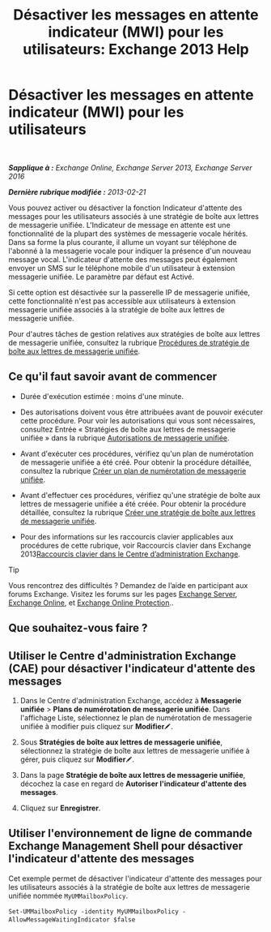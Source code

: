 ﻿---
title: 'Désactiver les messages en attente indicateur (MWI) pour les utilisateurs: Exchange 2013 Help'
TOCTitle: Désactiver les messages en attente indicateur (MWI) pour les utilisateurs
ms:assetid: 51cd6dc4-11d1-4eb9-a6c6-1965fcd24267
ms:mtpsurl: https://technet.microsoft.com/fr-fr/library/JJ673525(v=EXCHG.150)
ms:contentKeyID: 50555396
ms.date: 05/23/2018
mtps_version: v=EXCHG.150
ms.translationtype: MT
---

# Désactiver les messages en attente indicateur (MWI) pour les utilisateurs

 

_**Sapplique à :** Exchange Online, Exchange Server 2013, Exchange Server 2016_

_**Dernière rubrique modifiée :** 2013-02-21_

Vous pouvez activer ou désactiver la fonction Indicateur d'attente des messages pour les utilisateurs associés à une stratégie de boîte aux lettres de messagerie unifiée. L'Indicateur de message en attente est une fonctionnalité de la plupart des systèmes de messagerie vocale hérités. Dans sa forme la plus courante, il allume un voyant sur téléphone de l'abonné à la messagerie vocale pour indiquer la présence d'un nouveau message vocal. L'indicateur d'attente des messages peut également envoyer un SMS sur le téléphone mobile d'un utilisateur à extension messagerie unifiée. Le paramètre par défaut est Activé.

Si cette option est désactivée sur la passerelle IP de messagerie unifiée, cette fonctionnalité n'est pas accessible aux utilisateurs à extension messagerie unifiée associés à la stratégie de boîte aux lettres de messagerie unifiée.

Pour d'autres tâches de gestion relatives aux stratégies de boîte aux lettres de messagerie unifiée, consultez la rubrique [Procédures de stratégie de boîte aux lettres de messagerie unifiée](um-mailbox-policy-procedures-exchange-2013-help.md).

## Ce qu'il faut savoir avant de commencer

  - Durée d'exécution estimée : moins d'une minute.

  - Des autorisations doivent vous être attribuées avant de pouvoir exécuter cette procédure. Pour voir les autorisations qui vous sont nécessaires, consultez Entrée « Stratégies de boîte aux lettres de messagerie unifiée » dans la rubrique [Autorisations de messagerie unifiée](unified-messaging-permissions-exchange-2013-help.md).

  - Avant d'exécuter ces procédures, vérifiez qu'un plan de numérotation de messagerie unifiée a été créé. Pour obtenir la procédure détaillée, consultez la rubrique [Créer un plan de numérotation de messagerie unifiée](create-a-um-dial-plan-exchange-2013-help.md).

  - Avant d'effectuer ces procédures, vérifiez qu'une stratégie de boîte aux lettres de messagerie unifiée a été créée. Pour obtenir la procédure détaillée, consultez la rubrique [Créer une stratégie de boîte aux lettres de messagerie unifiée](create-a-um-mailbox-policy-exchange-2013-help.md).

  - Pour des informations sur les raccourcis clavier applicables aux procédures de cette rubrique, voir Raccourcis clavier dans Exchange 2013[Raccourcis clavier dans le Centre d’administration Exchange](keyboard-shortcuts-in-the-exchange-admin-center-exchange-online-protection-help.md).

> [!TIP]
> Vous rencontrez des difficultés ? Demandez de l’aide en participant aux forums Exchange. Visitez les forums sur les pages <a href="https://go.microsoft.com/fwlink/p/?linkid=60612">Exchange Server</a>, <a href="https://go.microsoft.com/fwlink/p/?linkid=267542">Exchange Online</a>, et <a href="https://go.microsoft.com/fwlink/p/?linkid=285351">Exchange Online Protection</a>..


## Que souhaitez-vous faire ?

## Utiliser le Centre d'administration Exchange (CAE) pour désactiver l'indicateur d'attente des messages

1.  Dans le Centre d'administration Exchange, accédez à **Messagerie unifiée** \> **Plans de numérotation de messagerie unifiée**. Dans l'affichage Liste, sélectionnez le plan de numérotation de messagerie unifiée à modifier puis cliquez sur **Modifier**![Icône Modifier](images/Bb124582.6f53ccb2-1f13-4c02-bea0-30690e6ea71d(EXCHG.150).gif "Icône Modifier").

2.  Sous **Stratégies de boîte aux lettres de messagerie unifiée**, sélectionnez la stratégie de boîte aux lettres de messagerie unifiée à gérer, puis cliquez sur **Modifier**![Icône Modifier](images/Bb124582.6f53ccb2-1f13-4c02-bea0-30690e6ea71d(EXCHG.150).gif "Icône Modifier").

3.  Dans la page **Stratégie de boîte aux lettres de messagerie unifiée**, décochez la case en regard de **Autoriser l'indicateur d'attente des messages**.

4.  Cliquez sur **Enregistrer**.

## Utiliser l'environnement de ligne de commande Exchange Management Shell pour désactiver l'indicateur d'attente des messages

Cet exemple permet de désactiver l'indicateur d'attente des messages pour les utilisateurs associés à la stratégie de boîte aux lettres de messagerie unifiée nommée `MyUMMailboxPolicy`.

    Set-UMMailboxPolicy -identity MyUMMailboxPolicy -AllowMessageWaitingIndicator $false


